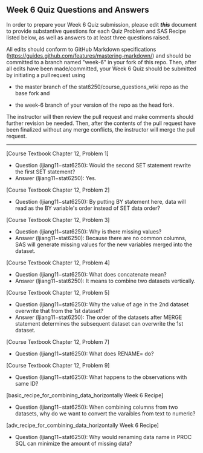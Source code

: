 ## Week 6 Quiz Questions and Answers

In order to prepare your Week 6 Quiz submission, please edit ***this*** document to provide substantive questions for each Quiz Problem and SAS Recipe listed below, as well as answers to at least three questions raised.

All edits should conform to GitHub Markdown specifications (https://guides.github.com/features/mastering-markdown/) and should be committed to a branch named "week-6" in your fork of this repo. Then, after all edits have been made/committed, your Week 6 Quiz should be submitted by initiating a pull request using

- the master branch of the stat6250/course_questions_wiki repo as the base fork and

- the week-6 branch of your version of the repo as the head fork.

The instructor will then review the pull request and make comments should further revision be needed. Then, after the contents of the pull request have been finalized without any merge conflicts, the instructor will merge the pull request.

********************************************************************************



[Course Textbook Chapter 12, Problem 1]
- Question (ljiang11−stat6250): Would the second SET statement rewrite the first SET statement?
- Answer (ljiang11−stat6250): Yes.



[Course Textbook Chapter 12, Problem 2]
- Question (ljiang11−stat6250): By putting BY statement here, data will read as the BY variable's order instead of SET data order?



[Course Textbook Chapter 12, Problem 3]
- Question (ljiang11−stat6250): Why is there missing values?
- Answer (ljiang11−stat6250): Because there are no common columns, SAS will generate missing values for the new variables merged into the dataset.



[Course Textbook Chapter 12, Problem 4]
- Question (ljiang11−stat6250): What does concatenate mean?
- Answer (ljiang11−stat6250): It means to combine two datasets vertically.



[Course Textbook Chapter 12, Problem 5]
- Question (ljiang11−stat6250): Why the value of age in the 2nd dataset overwrite that from the 1st dataset?
- Answer (ljiang11−stat6250): The order of the datasets after MERGE statement determines the subsequent dataset can overwrite the 1st dataset.



[Course Textbook Chapter 12, Problem 7]
- Question (ljiang11−stat6250): What does RENAME= do?



[Course Textbook Chapter 12, Problem 9]
- Question (ljiang11−stat6250): What happens to the observations with same ID?



[basic_recipe_for_combining_data_horizontally Week 6 Recipe]
- Question (ljiang11−stat6250): When combining columns from two datasets, why do we want to convert the varaibles from text to numeric?



[adv_recipe_for_combining_data_horizontally Week 6 Recipe]
- Question (ljiang11−stat6250): Why would renaming data name in PROC SQL can minimize the amount of missing data?




